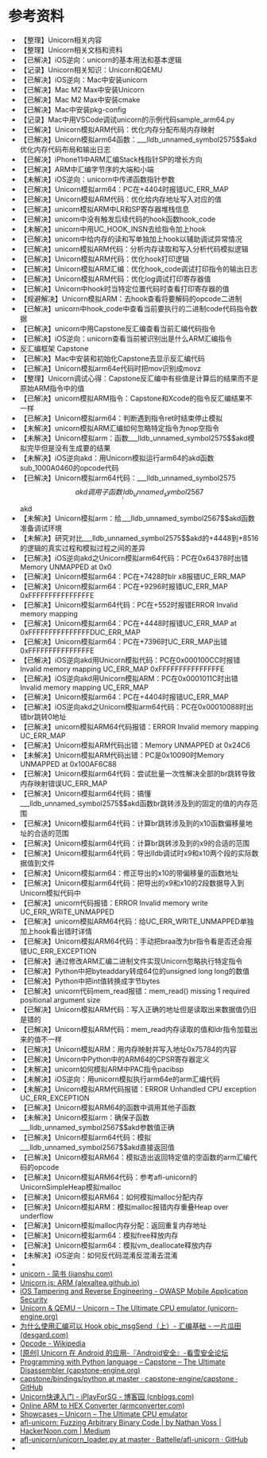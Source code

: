 # 参考资料

* 【整理】Unicorn相关内容
* 【整理】Unicorn相关文档和资料
* 【已解决】iOS逆向：unicorn的基本用法和基本逻辑
* 【记录】Unicorn相关知识：Unicorn和QEMU
* 【已解决】iOS逆向：Mac中安装unicorn
* 【已解决】Mac M2 Max中安装Unicorn
* 【已解决】Mac M2 Max中安装cmake
* 【已解决】Mac中安装pkg-config
* 【记录】Mac中用VSCode调试unicorn的示例代码sample_arm64.py
* 【已解决】Unicorn模拟ARM代码：优化内存分配布局内存映射
* 【已解决】Unicorn模拟arm64函数：___lldb_unnamed_symbol2575$$akd优化内存代码布局和输出日志
* 【已解决】iPhone11中ARM汇编Stack栈指针SP的增长方向
* 【已解决】ARM中汇编字节序的大端和小端
* 【未解决】iOS逆向：unicorn中传递函数指针参数
* 【已解决】Unicorn模拟arm64：PC在+4404时报错UC_ERR_MAP
* 【已解决】Unicorn模拟ARM代码：优化给内存地址写入对应的值
* 【已解决】unicorn模拟ARM中LR和SP寄存器堆栈信息
* 【已解决】unicorn中没有触发后续代码的hook函数hook_code
* 【未解决】unicorn中用UC_HOOK_INSN去给指令加上hook
* 【已解决】unicorn中给内存的读和写单独加上hook以辅助调试异常情况
* 【已解决】unicorn模拟ARM代码：分析内存读取和写入分析代码模拟逻辑
* 【已解决】Unicorn模拟ARM代码：优化hook打印逻辑
* 【已解决】Unicorn模拟ARM汇编：优化hook_code调试打印指令的输出日志
* 【已解决】Unicorn模拟ARM代码：优化log调试打印寄存器值
* 【已解决】Unicorn中hook时当特定位置代码时查看打印寄存器的值
* 【规避解决】Unicorn模拟ARM：去hook查看将要解码的opcode二进制
* 【已解决】unicorn中hook_code中查看当前要执行的二进制code代码指令数据
* 【已解决】unicorn中用Capstone反汇编查看当前汇编代码指令
* 【已解决】iOS逆向：unicorn查看当前被识别出是什么ARM汇编指令
* 反汇编框架 Capstone
* 【已解决】Mac中安装和初始化Capstone去显示反汇编代码
* 【已解决】Unicorn模拟arm64e代码时把mov识别成movz
* 【整理】Unicorn调试心得：Capstone反汇编中有些值是计算后的结果而不是原始ARM指令中的值
* 【已解决】unicorn模拟ARM指令：Capstone和Xcode的指令反汇编结果不一样
* 【已解决】Unicorn模拟arm64：判断遇到指令ret时结束停止模拟
* 【未解决】unicorn模拟ARM汇编如何忽略特定指令为nop空指令
* 【未解决】Unicorn模拟arm：函数___lldb_unnamed_symbol2575$$akd模拟完毕但是没有生成要的结果
* 【未解决】iOS逆向akd：用Unicorn模拟运行arm64的akd函数sub_1000A0460的opcode代码
* 【已解决】Unicorn模拟arm64代码：___lldb_unnamed_symbol2575$$akd调用子函数___lldb_unnamed_symbol2567$$akd
* 【未解决】Unicorn模拟arm：给___lldb_unnamed_symbol2567$$akd函数准备调试环境
* 【未解决】研究对比___lldb_unnamed_symbol2575$$akd的+4448到+8516的逻辑的真实过程和模拟过程之间的差异
* 【已解决】iOS逆向akd之Unicorn模拟arm64代码：PC在0x64378时出错Memory UNMAPPED at 0x0
* 【已解决】Unicorn模拟arm64：PC在+7428时blr x8报错UC_ERR_MAP
* 【已解决】Unicorn模拟arm64：PC在+9296时报错UC_ERR_MAP 0xFFFFFFFFFFFFFFFE
* 【已解决】Unicorn模拟arm64代码：PC在+552时报错ERROR Invalid memory mapping 
* 【已解决】Unicorn模拟arm64：PC在+4448时报错UC_ERR_MAP at 0xFFFFFFFFFFFFFFFDUC_ERR_MAP
* 【已解决】Unicorn模拟arm64：PC在+7396时UC_ERR_MAP出错0xFFFFFFFFFFFFFFFE
* 【已解决】iOS逆向akd用Unicorn模拟代码：PC在0x000100CC时报错Invalid memory mapping UC_ERR_MAP 0xFFFFFFFFFFFFFFFE
* 【已解决】iOS逆向akd用Unicorn模拟ARM：PC在0x0001011C时出错Invalid memory mapping UC_ERR_MAP
* 【已解决】Unicorn模拟arm64：PC在+4404时报错UC_ERR_MAP
* 【已解决】iOS逆向akd之Unicorn模拟arm64代码：PC在0x00010088时出错br跳转0地址
* 【已解决】unicorn模拟ARM64代码报错：ERROR Invalid memory mapping UC_ERR_MAP
* 【已解决】Unicorn模拟ARM代码出错：Memory UNMAPPED at 0x24C6
* 【未解决】Unicorn模拟ARM代码出错：PC是0x10090时Memory UNMAPPED at 0x100AF6C88
* 【已解决】Unicorn模拟arm64代码：尝试批量一次性解决全部的br跳转导致内存映射错误UC_ERR_MAP
* 【已解决】Unicorn模拟arm64代码：搞懂___lldb_unnamed_symbol2575$$akd函数br跳转涉及到的固定的值的内存范围
* 【已解决】Unicorn模拟arm64代码：计算br跳转涉及到的x10函数偏移量地址的合适的范围
* 【已解决】Unicorn模拟arm64代码：计算br跳转涉及到的x9的合适的范围
* 【已解决】Unicorn模拟arm64代码：导出lldb调试时x9和x10两个段的实际数据值到文件
* 【已解决】Unicorn模拟arm64：修正导出的x10的带偏移量的函数地址
* 【已解决】Unicorn模拟arm64代码：把导出的x9和x10的2段数据导入到Unicorn模拟代码中
* 【已解决】unicorn代码报错：ERROR Invalid memory write UC_ERR_WRITE_UNMAPPED
* 【已解决】unicorn模拟ARM64代码：给UC_ERR_WRITE_UNMAPPED单独加上hook看出错时详情
* 【已解决】Unicorn模拟ARM64代码：手动把braa改为br指令看是否还会报错UC_ERR_EXCEPTION
* 【已解决】通过修改ARM汇编二进制文件实现Unicorn忽略执行特定指令
* 【已解决】Python中把byteaddary转成64位的unsigned long long的数值
* 【已解决】Python中把int值转换成字节bytes
* 【已解决】unicorn代码mem_read报错：mem_read() missing 1 required positional argument size
* 【已解决】Unicorn模拟ARM代码：写入正确的地址但是读取出来数据值仍旧是错的
* 【已解决】Unicorn模拟ARM代码：mem_read内存读取的值和ldr指令加载出来的值不一样
* 【已解决】Unicorn模拟ARM：用内存映射并写入地址0x75784的内容
* 【已解决】Unicorn中Python中的ARM64的CPSR寄存器定义
* 【未解决】unicorn如何模拟ARM中PAC指令pacibsp
* 【未解决】iOS逆向：用unicorn模拟执行arm64e的arm汇编代码
* 【未解决】Unicorn模拟ARM代码报错：ERROR Unhandled CPU exception UC_ERR_EXCEPTION
* 【已解决】Unicorn模拟ARM64的函数中调用其他子函数
* 【未解决】Unicorn模拟arm：确保子函数___lldb_unnamed_symbol2567$$akd参数值正确
* 【已解决】Unicorn模拟arm64代码：模拟___lldb_unnamed_symbol2567$$akd直接返回值
* 【已解决】Unicorn模拟ARM64：模拟造出返回特定值的空函数的arm汇编代码的opcode
* 【已解决】Unicorn模拟ARM64代码：参考afl-unicorn的UnicornSimpleHeap模拟malloc
* 【已解决】Unicorn模拟ARM64：如何模拟malloc分配内存
* 【已解决】Unicorn模拟ARM：模拟malloc报错内存重叠Heap over underflow
* 【已解决】Unicorn模拟malloc内存分配：返回重复内存地址
* 【已解决】Unicorn模拟arm64：模拟free释放内存
* 【已解决】Unicorn模拟arm64：模拟vm_deallocate释放内存
* 【未解决】iOS逆向：如何反代码混淆反混淆去混淆
* 
* [unicorn - 简书 (jianshu.com) ](https://www.jianshu.com/p/e6a7b30c1e89)
* [Unicorn.js: ARM (alexaltea.github.io)](https://alexaltea.github.io/unicorn.js/demo.html?arch=arm)
* [iOS Tampering and Reverse Engineering - OWASP Mobile Application Security](https://mas.owasp.org/MASTG/iOS/0x06c-Reverse-Engineering-and-Tampering/#unicorn)
* [Unicorn & QEMU – Unicorn – The Ultimate CPU emulator (unicorn-engine.org)](https://www.unicorn-engine.org/docs/beyond_qemu.html)
* [为什么使用汇编可以 Hook objc_msgSend（上）- 汇编基础 - 一片瓜田 (desgard.com)](https://www.desgard.com/2020/04/05/why-hook-msg_objc-can-use-asm-1.html)
* [Opcode - Wikipedia](https://en.wikipedia.org/wiki/Opcode)
* [[原创] Unicorn 在 Android 的应用-『Android安全』-看雪安全论坛](https://bbs.pediy.com/thread-253868.htm)
* [Programming with Python language – Capstone – The Ultimate Disassembler (capstone-engine.org)](http://www.capstone-engine.org/lang_python.html)
* [capstone/bindings/python at master · capstone-engine/capstone · GitHub](https://github.com/capstone-engine/capstone/tree/master/bindings/python)
* [Unicorn快速入门 - iPlayForSG - 博客园 (cnblogs.com)](https://www.cnblogs.com/Here-is-SG/p/17080180.html)
* [Online ARM to HEX Converter (armconverter.com)](https://armconverter.com/?code=ret)
* [Showcases – Unicorn – The Ultimate CPU emulator](https://www.unicorn-engine.org/showcase/)
* [afl-unicorn: Fuzzing Arbitrary Binary Code | by Nathan Voss | HackerNoon.com | Medium](https://medium.com/hackernoon/afl-unicorn-fuzzing-arbitrary-binary-code-563ca28936bf)
* [afl-unicorn/unicorn_loader.py at master · Battelle/afl-unicorn · GitHub](https://github.com/Battelle/afl-unicorn/blob/master/unicorn_mode/helper_scripts/unicorn_loader.py)
* 